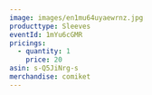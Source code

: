 ```yaml
---
image: images/en1mu64uyaewrnz.jpg
producttype: Sleeves
eventId: 1mYu6cGMR
pricings:
  - quantity: 1
    price: 20
asin: s-Q5JiNrg-s
merchandise: comiket
---
```

